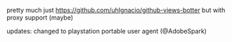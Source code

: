 pretty much just https://github.com/uhIgnacio/github-views-botter but with proxy support (maybe)

updates:
changed to playstation portable user agent (@AdobeSpark)
